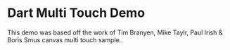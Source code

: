 Dart Multi Touch Demo
=====================

This demo was based off the work of Tim Branyen, Mike Taylr, Paul Irish & Boris Smus canvas multi touch sample.